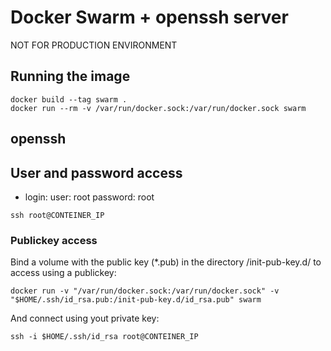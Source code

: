 # Docker Swarm + openssh server

NOT FOR PRODUCTION ENVIRONMENT

## Running the image
```console
docker build --tag swarm .
docker run --rm -v /var/run/docker.sock:/var/run/docker.sock swarm
```

## openssh

## User and password access
- login:
user: root
password: root

```console
ssh root@CONTEINER_IP
```

### Publickey access
Bind a volume with the public key (*.pub) in the directory /init-pub-key.d/ to access using a publickey:

```console
docker run -v "/var/run/docker.sock:/var/run/docker.sock" -v "$HOME/.ssh/id_rsa.pub:/init-pub-key.d/id_rsa.pub" swarm
```

And connect using yout private key:

```console
ssh -i $HOME/.ssh/id_rsa root@CONTEINER_IP
```

